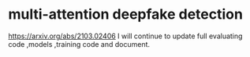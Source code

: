 # multi-attention deepfake detection
https://arxiv.org/abs/2103.02406
I will continue to update full evaluating code ,models ,training code and document.

